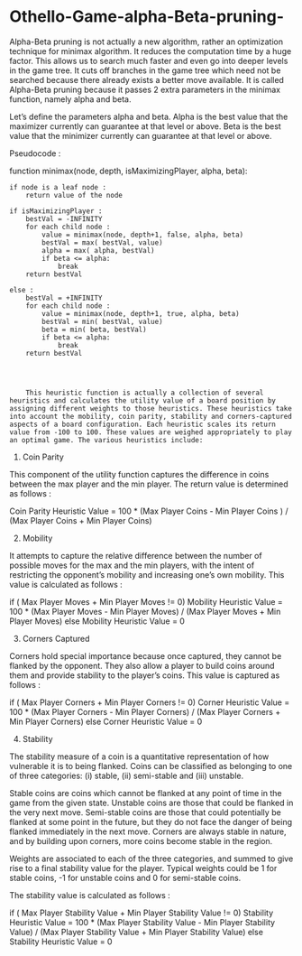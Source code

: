 # Othello-Game-alpha-Beta-pruning-


Alpha-Beta pruning is not actually a new algorithm, rather an optimization technique for minimax algorithm. It reduces the computation time by a huge factor. This allows us to search much faster and even go into deeper levels in the game tree. It cuts off branches in the game tree which need not be searched because there already exists a better move available. It is called Alpha-Beta pruning because it passes 2 extra parameters in the minimax function, namely alpha and beta.

Let’s define the parameters alpha and beta.
Alpha is the best value that the maximizer currently can guarantee at that level or above.
Beta is the best value that the minimizer currently can guarantee at that level or above.

Pseudocode :

function minimax(node, depth, isMaximizingPlayer, alpha, beta):

    if node is a leaf node :
        return value of the node
    
    if isMaximizingPlayer :
        bestVal = -INFINITY 
        for each child node :
            value = minimax(node, depth+1, false, alpha, beta)
            bestVal = max( bestVal, value) 
            alpha = max( alpha, bestVal)
            if beta <= alpha:
                break
        return bestVal

    else :
        bestVal = +INFINITY 
        for each child node :
            value = minimax(node, depth+1, true, alpha, beta)
            bestVal = min( bestVal, value) 
            beta = min( beta, bestVal)
            if beta <= alpha:
                break
        return bestVal
        
        
        
        
        This heuristic function is actually a collection of several heuristics and calculates the utility value of a board position by assigning different weights to those heuristics. These heuristics take into account the mobility, coin parity, stability and corners-captured aspects of a board configuration. Each heuristic scales its return value from -100 to 100. These values are weighed appropriately to play an optimal game. The various heuristics include:


1. Coin Parity


This component of the utility function captures the difference in coins between the max player and the min player. The return value is determined as follows :


Coin Parity Heuristic Value =
	100 * (Max Player Coins - Min Player Coins ) / (Max Player Coins + Min Player Coins)
	
	
	
2. Mobility

It attempts to capture the relative difference between the number of possible moves for the max and the min players, with the intent of restricting the opponent’s mobility and increasing one’s own mobility. This value is calculated as follows :


if ( Max Player Moves + Min Player Moves != 0)
	Mobility Heuristic Value =
		100 * (Max Player Moves - Min Player Moves) / (Max Player Moves + Min Player Moves)
else
	Mobility Heuristic Value = 0
	
	
	
3. Corners Captured

Corners hold special importance because once captured, they cannot be flanked by the opponent. They also allow a player to build coins around them and provide stability to the player’s coins. This value is captured as follows :


if ( Max Player Corners + Min Player Corners != 0)
	Corner Heuristic Value =
		100 * (Max Player Corners - Min Player Corners) / (Max Player Corners + Min Player Corners)
else
	Corner Heuristic Value = 0
	
	
	
4. Stability


The stability measure of a coin is a quantitative representation of how vulnerable it is to being flanked. Coins can be classified as belonging to one of three categories: (i) stable, (ii) semi-stable and (iii) unstable.

Stable coins are coins which cannot be flanked at any point of time in the game from the given state. Unstable coins are those that could be flanked in the very next move. Semi-stable coins are those that could potentially be flanked at some point in the future, but they do not face the danger of being flanked immediately in the next move. Corners are always stable in nature, and by building upon corners, more coins become stable in the region.

Weights are associated to each of the three categories, and summed to give rise to a final stability value for the player. Typical weights could be 1 for stable coins, -1 for unstable coins and 0 for semi-stable coins.

The stability value is calculated as follows :


if ( Max Player Stability Value + Min Player Stability Value != 0)
	Stability  Heuristic Value =
		100 * (Max Player Stability Value - Min Player Stability Value) / (Max Player Stability Value + Min Player Stability Value)
else
	Stability Heuristic Value = 0
  
  
